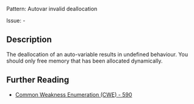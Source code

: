 Pattern: Autovar invalid deallocation

Issue: -

## Description

The deallocation of an auto-variable results in undefined behaviour. You should only free memory that has been allocated dynamically.

## Further Reading

* [Common Weakness Enumeration (CWE) - 590](https://cwe.mitre.org/data/definitions/590.html)